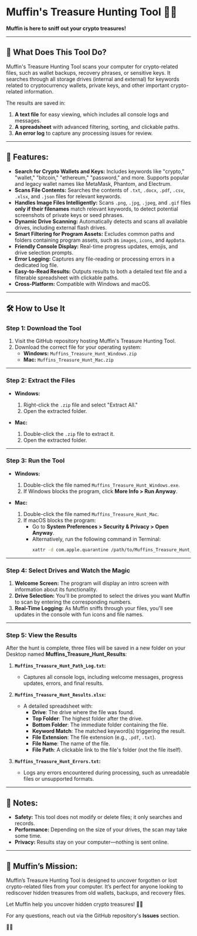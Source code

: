 # Muffin's Treasure Hunting Tool 🐾✨

**Muffin is here to sniff out your crypto treasures!**  

---
## 🐶 What Does This Tool Do?

Muffin's Treasure Hunting Tool scans your computer for crypto-related files, such as wallet backups, recovery phrases, or sensitive keys. It searches through all storage drives (internal and external) for keywords related to cryptocurrency wallets, private keys, and other important crypto-related information.

The results are saved in:

1. **A text file** for easy viewing, which includes all console logs and messages.
2. **A spreadsheet** with advanced filtering, sorting, and clickable paths.
3. **An error log** to capture any processing issues for review.

---
## 🚀 Features:

- **Search for Crypto Wallets and Keys:** Includes keywords like "crypto," "wallet," "bitcoin," "ethereum," "password," and more. Supports popular and legacy wallet names like MetaMask, Phantom, and Electrum.
- **Scans File Contents:** Searches the contents of `.txt`, `.docx`, `.pdf`, `.csv`, `.xlsx`, and `.json` files for relevant keywords.
- **Handles Image Files Intelligently:** Scans `.png`, `.jpg`, `.jpeg`, and `.gif` files **only if their filenames** match relevant keywords, to detect potential screenshots of private keys or seed phrases.
- **Dynamic Drive Scanning:** Automatically detects and scans all available drives, including external flash drives.
- **Smart Filtering for Program Assets:** Excludes common paths and folders containing program assets, such as `images`, `icons`, and `AppData`.
- **Friendly Console Display:** Real-time progress updates, emojis, and drive selection prompts.
- **Error Logging:** Captures any file-reading or processing errors in a dedicated log file.
- **Easy-to-Read Results:** Outputs results to both a detailed text file and a filterable spreadsheet with clickable paths.
- **Cross-Platform:** Compatible with Windows and macOS.

---
## 🛠️ How to Use It  

### Step 1: Download the Tool  

1. Visit the GitHub repository hosting Muffin's Treasure Hunting Tool.  
2. Download the correct file for your operating system:  
   - **Windows:** `Muffins_Treasure_Hunt_Windows.zip`  
   - **Mac:** `Muffins_Treasure_Hunt_Mac.zip`  

---
### Step 2: Extract the Files  

- **Windows:**  
   1. Right-click the `.zip` file and select "Extract All."  
   2. Open the extracted folder.  

- **Mac:**  
   1. Double-click the `.zip` file to extract it.  
   2. Open the extracted folder.  

---
### Step 3: Run the Tool  

- **Windows:**  
   1. Double-click the file named `Muffins_Treasure_Hunt_Windows.exe`.  
   2. If Windows blocks the program, click **More Info > Run Anyway**.  

- **Mac:**  
   1. Double-click the file named `Muffins_Treasure_Hunt_Mac`.  
   2. If macOS blocks the program:  
      - Go to **System Preferences > Security & Privacy > Open Anyway**.  
      - Alternatively, run the following command in Terminal:  
        ```bash
        xattr -d com.apple.quarantine /path/to/Muffins_Treasure_Hunt_Mac
        ```

---
### Step 4: Select Drives and Watch the Magic  

1. **Welcome Screen:** The program will display an intro screen with information about its functionality.  
2. **Drive Selection:** You'll be prompted to select the drives you want Muffin to scan by entering the corresponding numbers.  
3. **Real-Time Logging:** As Muffin sniffs through your files, you'll see updates in the console with fun icons and file names.  

---
### Step 5: View the Results  

After the hunt is complete, three files will be saved in a new folder on your Desktop named **Muffins_Treasure_Hunt_Results**:

1. **`Muffins_Treasure_Hunt_Path_Log.txt`:**  
   - Captures all console logs, including welcome messages, progress updates, errors, and final results.  

2. **`Muffins_Treasure_Hunt_Results.xlsx`:**  
   - A detailed spreadsheet with:  
     - **Drive**: The drive where the file was found.  
     - **Top Folder**: The highest folder after the drive.  
     - **Bottom Folder**: The immediate folder containing the file.  
     - **Keyword Match**: The matched keyword(s) triggering the result.  
     - **File Extension**: The file extension (e.g., `.pdf`, `.txt`).  
     - **File Name**: The name of the file.  
     - **File Path**: A clickable link to the file's folder (not the file itself).  

3. **`Muffins_Treasure_Hunt_Errors.txt`:**  
   - Logs any errors encountered during processing, such as unreadable files or unsupported formats.  

---
## 📝 Notes:

- **Safety:** This tool does not modify or delete files; it only searches and records.  
- **Performance:** Depending on the size of your drives, the scan may take some time.  
- **Privacy:** Results stay on your computer—nothing is sent online.  

---
## 🐾 Muffin’s Mission:

Muffin’s Treasure Hunting Tool is designed to uncover forgotten or lost crypto-related files from your computer. It’s perfect for anyone looking to rediscover hidden treasures from old wallets, backups, and recovery files.  

Let Muffin help you uncover hidden crypto treasures! 🐶💎  

For any questions, reach out via the GitHub repository's **Issues** section.  

🐾✨

